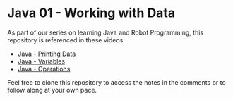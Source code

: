 # Java 01 - Working with Data

As part of our series on learning Java and Robot Programming, this repository is referenced in these videos:
- [Java - Printing Data](https://youtu.be/3alcVFJBTmI)
- [Java - Variables](https://youtu.be/48917o5FTBk)
- [Java - Operations]()

Feel free to clone this repository to access the notes in the comments or to follow along at your own pace.
